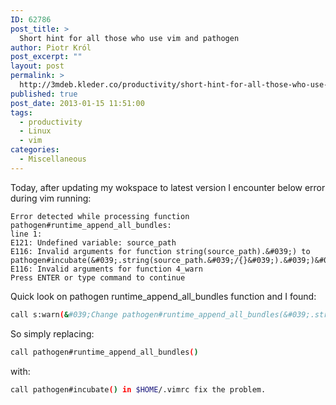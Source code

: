 ```yaml
---
ID: 62786
post_title: >
  Short hint for all those who use vim and pathogen
author: Piotr Król
post_excerpt: ""
layout: post
permalink: >
  http://3mdeb.kleder.co/productivity/short-hint-for-all-those-who-use-vim-and-pathogen/
published: true
post_date: 2013-01-15 11:51:00
tags:  
  - productivity
  - Linux
  - vim
categories:
  - Miscellaneous
---
```

Today, after updating my wokspace to latest version I encounter below error during vim running:
```
Error detected while processing function pathogen#runtime_append_all_bundles:
line 1:
E121: Undefined variable: source_path
E116: Invalid arguments for function string(source_path).&#039;) to pathogen#incubate(&#039;.string(source_path.&#039;/{}&#039;).&#039;)&#039;) 
E116: Invalid arguments for function 4_warn
Press ENTER or type command to continue
```
Quick look on pathogen runtime_append_all_bundles function and I found:
```bash
call s:warn(&#039;Change pathogen#runtime_append_all_bundles(&#039;.string(a:1).&#039;) to pathogen#incubate(&#039;.string(a:1.&#039;/{}&#039;).&#039;)&#039;)
```
So simply replacing:
```bash
call pathogen#runtime_append_all_bundles()
```
with:
```bash
call pathogen#incubate() in $HOME/.vimrc fix the problem.
```